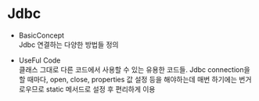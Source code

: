 # Jdbc

* BasicConcept  
Jdbc 연결하는 다양한 방법들 정의  


* UseFul Code  
클래스 그대로 다른 코드에서 사용할 수 있는 유용한 코드들.
Jdbc connection을 할 때마다, open, close, properties 값 설정 등을 해야하는데 매번 하기에는 번거로우므로 static 메서드로 설정 후 편리하게 이용

